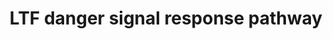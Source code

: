 ---
annotations: []
authors:
- Laurent
- Khanspers
- Eweitz
description: Lactoferrin (LTF) activates NF-kB via danger signal receptors TLR2/4
  and CD14. LTF may also activate NF-kB via addiotnal receptors RAGE and TREM1.
last-edited: 2022-02-26
ndex: 0a79112b-8b6b-11eb-9e72-0ac135e8bacf
organisms:
- Homo sapiens
redirect_from:
- /index.php/Pathway:WP4478
- /instance/WP4478
- /instance/WP4478_r121699
revision: r121699
schema-jsonld:
- '@context': https://schema.org/
  '@id': https://wikipathways.github.io/pathways/WP4478.html
  '@type': Dataset
  creator:
    '@type': Organization
    name: WikiPathways
  description: Lactoferrin (LTF) activates NF-kB via danger signal receptors TLR2/4
    and CD14. LTF may also activate NF-kB via addiotnal receptors RAGE and TREM1.
  keywords:
  - CD14
  - IFNA
  - IFNB
  - IL1A
  - IL1B
  - IL6
  - IL8
  - IRAK1
  - IRAK4
  - LTF
  - MAPK1
  - MYD88
  - NFKB1
  - RAGE
  - TLR2
  - TLR4
  - TNF
  - TRAF6
  - TREM1
  license: CC0
  name: LTF danger signal response pathway
seo: CreativeWork
title: LTF danger signal response pathway
wpid: WP4478
---